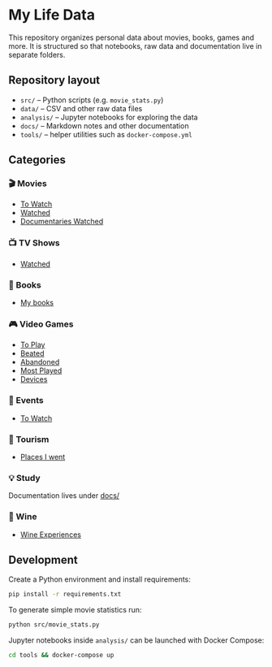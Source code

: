 # My Life Data

This repository organizes personal data about movies, books, games and more. It is structured so that notebooks, raw data and documentation live in separate folders.

## Repository layout

- `src/` – Python scripts (e.g. `movie_stats.py`)
- `data/` – CSV and other raw data files
- `analysis/` – Jupyter notebooks for exploring the data
- `docs/` – Markdown notes and other documentation
- `tools/` – helper utilities such as `docker-compose.yml`

## Categories

### 🎬 Movies
- [To Watch](data/movies/movies_to_watch.csv)
- [Watched](data/movies/movies_watched.csv)
- [Documentaries Watched](data/documentaries/documentaries_watched.csv)

### 📺 TV Shows
- [Watched](data/tv-series/series_watched.csv)

### 📖 Books
- [My books](data/books/my-books.md)

### 🎮 Video Games
- [To Play](data/games/games_to_play.csv)
- [Beated](data/games/games_beated.csv)
- [Abandoned](data/games/games_abandoned.csv)
- [Most Played](data/games/most_played_games.csv)
- [Devices](data/games/devices.csv)

### 📅 Events
- [To Watch](data/events/events_to_watch.csv)

### 🚀 Tourism
- [Places I went](data/tourism/places_i_went.csv)

### 💡 Study
Documentation lives under [docs/](docs/)

### 🍷 Wine
- [Wine Experiences](data/wine/wine_experiences.csv)

## Development

Create a Python environment and install requirements:

```bash
pip install -r requirements.txt
```

To generate simple movie statistics run:

```bash
python src/movie_stats.py
```

Jupyter notebooks inside `analysis/` can be launched with Docker Compose:

```bash
cd tools && docker-compose up
```
